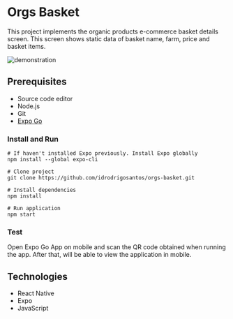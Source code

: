 # Orgs Basket

This project implements the organic products e-commerce basket details screen. This screen shows static data of basket name, farm, price and basket items.

![demonstration](https://user-images.githubusercontent.com/23555768/174496450-c878124d-b847-485a-8c66-f50f634a3f2e.gif)

## Prerequisites

* Source code editor
* Node.js
* Git
* [Expo Go](https://expo.dev/client)

### Install and Run

```
# If haven't installed Expo previously. Install Expo globally
npm install --global expo-cli

# Clone project
git clone https://github.com/idrodrigosantos/orgs-basket.git

# Install dependencies
npm install

# Run application
npm start
```

### Test

Open Expo Go App on mobile and scan the QR code obtained when running the app. After that, will be able to view the application in mobile.

## Technologies

* React Native
* Expo
* JavaScript
